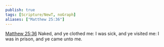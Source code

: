 ```yaml
---
publish: true
tags: [Scripture/NewT, noGraph]
aliases: ["Matthew 25:36"]
---
```

[Matthew 25:36](https://churchofjesuschrist.org/study/scriptures/nt/matt/25?lang=eng&id=p36#p36) Naked, and ye clothed me: I was sick, and ye visited me: I was in prison, and ye came unto me.
